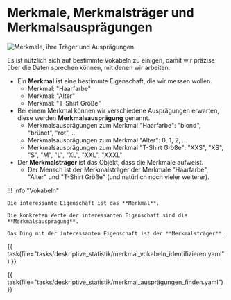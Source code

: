 # Merkmale, Merkmalsträger und Merkmalsausprägungen

![Merkmale, ihre Träger und Ausprägungen](merkmalsträger.svg)

Es ist nützlich sich auf bestimmte Vokabeln zu einigen, damit wir präzise über die Daten sprechen
können, mit denen wir arbeiten.

* Ein **Merkmal** ist eine bestimmte Eigenschaft, die wir messen wollen. 
    * Merkmal: "Haarfarbe"
    * Merkmal: "Alter"
    * Merkmal: "T-Shirt Größe"
* Bei einem Merkmal können wir verschiedene Ausprägungen erwarten, diese werden **Merkmalsausprägung** genannt.
    * Merkmalsausprägungen zum Merkmal "Haarfarbe": "blond", "brünet", "rot", ...
    * Merkmalsausprägungen zum Merkmal "Alter": 0, 1, 2, ...
    * Merkmalsausprägungen zum Merkmal "T-Shirt Größe": "XXS", "XS", "S", "M", "L", "XL", "XXL", "XXXL"
* Der **Merkmalsträger** ist das Objekt, dass die Merkmale aufweist.
    * Der Mensch ist der Merkmalsträger der Merkmale "Haarfarbe", "Alter" und "T-Shirt Größe" (und natürlich noch vieler weiterer).

  
!!! info "Vokabeln"

    Die interessante Eigenschaft ist das **Merkmal**.
    
    Die konkreten Werte der interessanten Eigenschaft sind die **Merkmalsausprägung**.
    
    Das Ding mit der interessanten Eigenschaft ist der **Merkmalsträger**.


{{ task(file="tasks/deskriptive_statistik/merkmal_vokabeln_identifizieren.yaml") }}

{{ task(file="tasks/deskriptive_statistik/merkmal_ausprägungen_finden.yaml") }}